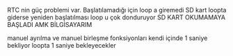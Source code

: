 RTC nin güç problemi var. Başlatılamadığı için loop a giremedi
SD kart loopta giderse yeniden başlatılması loop u çok donduruyor
SD KART OKUMAMAYA BAŞLADI AMK BİLGİSAYARIM

manuel ayrılma ve manuel birleşme fonksiyonları kendi içinde 1 saniye bekliyor
loopta 1 saniye bekleyecekler